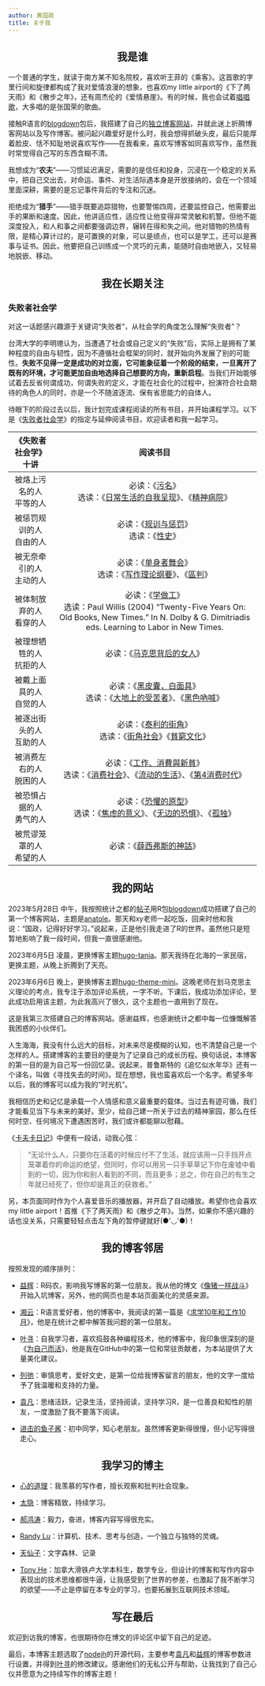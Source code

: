 ```yaml
---
author: 黄国政
title: 关于我
---
```


<style>
h2 {
  text-align: center;
  font-weight: bold;
}
</style>

## 我是谁

一个普通的学生，就读于南方某不知名院校，喜欢听王菲的《乘客》。这首歌的字里行间和旋律都构成了我对爱情浪漫的想象，也喜欢my little airport的《下了两天雨》和《散步之年》，还有周杰伦的《爱情悬崖》。有的时候，我也会试着[唱唱歌](https://guozheng.rbind.io/sound/)，大多唱的是张国荣的歌曲。

接触R语言的[blogdown](https://github.com/rstudio/blogdown)包后，我搭建了自己的[独立博客网站](https://guozheng.rbind.io)，并就此迷上折腾博客网站以及写作博客。被问起兴趣爱好是什么时，我会想得抓破头皮，最后只能厚着脸皮、恬不知耻地说喜欢写作——在我看来，喜欢写博客如同喜欢写作，虽然我时常觉得自己写的东西含糊不清。

我想成为“**农夫**”——习惯延迟满足，需要的是信任和投身，沉浸在一个稳定的关系中，把自己交出去，对命运、事件、对生活际遇本身是开放接纳的，会在一个领域里面深耕，需要的是忘记事件背后的专注和沉迷。

拒绝成为“**猎手**”——猎手既要追踪猎物，也要警惕四周，还要监控自己，他需要出手的果断和速度。因此，他讲适应性，适应性让他变得非常灵敏和机警。但他不能深度投入，和人和事之间都要强调边界，辗转在得和失之间。他对猎物的热情有限，是精心算计过的，是可置换的对象，可以是绩点，也可以是学工，还可以是赛事与证书。因此，他要把自己训练成一个灵巧的元素，能随时自由地嵌入，又轻易地脱嵌、移动。

## 我在长期关注

### 失败者社会学

对这一话题感兴趣源于关键词“失败者”，从社会学的角度怎么理解“失败者”？

台湾大学的李明璁认为，当遭遇了社会或自己定义的“失败”后，实际上是拥有了某种程度的自由与韧性，因为不遵循社会框架的同时，就开始向外发展了别的可能性。**失败不见得一定是成功的对立面，它可能象征着一个阶段的结束，一旦离开了既有的环境，才可能更加自由地选择自己想要的方向，重新启程**。当我们开始能够试着去反省何谓成功，何谓失败的定义，才能在社会化的过程中，扮演符合社会期待的角色人的同时，亦是一个不随波逐流、保有省思能力的自体人。

待眼下的阶段过去以后，我计划完成课程阅读的所有书目，并开始课程学习。以下是《[失败者社会学](https://www.bilibili.com/video/BV1pU4y1V7HF/?spm_id_from=333.337.search-card.all.click)》的指定与延伸阅读书目，欢迎读者和我一起学习。

|《失败者社会学》十讲|阅读书目|
|:----:|:----:|
|被烙上污名的人<br>平等的人|必读：《[污名](https://book.douban.com/subject/3865994/)》<br>选读：《[日常生活的自我呈现](https://book.douban.com/subject/3062632/)》、《[精神病院](https://book.douban.com/subject/20382579/)》|
|被惩罚规训的人<br>自由的人|必读：《[规训与惩罚](https://book.douban.com/subject/1877254/)》<br>选读：《[性史](https://book.douban.com/subject/1866517/)》|
|被无奈牵引的人<br>主动的人|必读：《[单身者舞会](https://book.douban.com/subject/3389457/)》<br>选读：《[写作理论纲要](https://book.douban.com/subject/25697743/)》、《[區判](https://book.douban.com/subject/36317738/)》|
|被体制放弃的人<br>看穿的人|必读：《[学做工](https://book.douban.com/subject/21370327/)》<br>选读：Paul Willis (2004) “Twenty-Five Years On: Old Books, New Times.” In N. Dolby & G. Dimitriadis eds. Learning to Labor in New Times. |
|被理想牺牲的人<br>抗拒的人|必读：《[马克思背后的女人](https://book.douban.com/subject/1868963/)》|
|被戴上面具的人<br>自觉的人|必读：《[黑皮囊，白面具](https://book.douban.com/subject/36055979/)》<br>选读：《[大地上的受苦者](https://book.douban.com/subject/3751938/)》、《[黑色吶喊](https://book.douban.com/subject/3151725/)》|
|被逐出街头的人<br>互助的人|必读：《[泰利的街角](https://book.douban.com/subject/3688800/)》<br>选读：《[街角社会](https://book.douban.com/subject/1024255/)》《[貧窮文化](https://book.douban.com/subject/1359929/)》|
|被消费左右的人<br>脱困的人|必读：《[工作、消費與新貧](https://book.douban.com/subject/1351818/)》<br>选读：《[消费社会](https://book.douban.com/subject/25900948/)》、《[流动的生活](https://book.douban.com/subject/11520291/)》、《[第4消费时代](https://book.douban.com/subject/26350064/)》|
|被恐惧占据的人<br>勇气的人|必读：《[恐懼的原型](https://book.douban.com/subject/27099462/)》<br>选读：《[焦虑的意义](https://book.douban.com/subject/34788803/)》、《[无边的恐惧](https://book.douban.com/subject/5975975/)》、《[孤独](https://book.douban.com/subject/4909378/)》|
|被荒谬笼罩的人<br>希望的人|必读：《[薛西弗斯的神話](https://book.douban.com/subject/26432761/)》|

## 我的网站

2023年5月28日 中午，我按照统计之都的[帖子](https://cosx.org/2018/01/build-blog-with-blogdown-hugo-netlify-github/)用R包[blogdown](https://pkgs.rstudio.com/blogdown/)成功搭建了自己的第一个博客网站，主题是[anatole](https://github.com/lxndrblz/anatole)。那天和xy老师一起吃饭，回来时他和我说：“国政，记得好好学习。”说起来，正是他引我走进了R的世界。虽然他只是短暂地影响了我一段时间，但我一直很感谢他。

2023年6月5日 凌晨，更换博客主题[hugo-tania](https://github.com/WingLim/hugo-tania?tab=readme-ov-file)。那天我待在北海的一家民宿，更换主题，从晚上折腾到了天亮。

2023年6月6日 晚上，更换博客主题[hugo-theme-mini](https://github.com/nodejh/hugo-theme-mini)。这晚老师在划马克思主义理论的考点，我专注于添加评论系统，一字不听。下课后，我成功添加评论，至此成功启用该主题，为此我高兴了很久，这个主题也一直用到了现在。

这是我第三次搭建自己的博客网站。感谢益辉，也感谢统计之都中每一位慷慨解答我困惑的小伙伴们。

人生海海，我没有什么远大的目标，对未来尽是模糊的认知，也不清楚自己是一个怎样的人。搭建博客的主要目的便是为了记录自己的成长历程。换句话说，本博客的第一目的是为自己写一份回忆录。说起来，普鲁斯特的《追忆似水年华》还有一个译名，叫做《寻找失去的时间》。现在想想，我也蛮喜欢后一个名字。希望多年以后，我的博客可以成为我的“时光机”。

我相信历史和记忆是承载一个人情感和意义最重要的载体。当过去有迹可循，我们才能看见当下与未来的美好。至少，给自己建一所关于过去的精神家园，那么在任何时空、任何境况下遭遇困苦时，我们或许都能聊以慰藉。

《[卡夫卡日记](https://book.douban.com/subject/34918126/)》中便有一段话，动我心弦：

> “无论什么人，只要你在活着的时候应付不了生活，就应该用一只手挡开点笼罩着你的命运的绝望，但同时，你可以用另一只手草草记下你在废墟中看到的一切，因为你和别人看到的不同，而且更多；总之，你在自己的有生之年就已经死了，但你却是真正的获救者。”

另，本页面同时作为个人喜爱音乐的播放器，并开启了自动播放。希望你也会喜欢my little airport！首推《下了两天雨》和《散步之年》。当然，如果你不感兴趣的话也没关系，只需要轻轻点击左下角的暂停键就好(●'◡'●)！

## 我的博客邻居

按照发现的顺序排列：

* [益辉](https://yihui.org)：R码农，影响我写博客的第一位朋友。我从他的博文《[像猪一样战斗](https://yihui.org/cn/2010/12/fighting-like-a-pig/)》开始入坑博客，另外，他的网页也是本站页面美化的灵感来源。

* [湘云](https://xiangyun.rbind.io)：R语言爱好者，他的博客中，我阅读的第一篇是《[求学10年和工作10月](https://xiangyun.rbind.io/2020/08/ten-years-ten-months/)》，他是在统计之都中解答我问题的第一位朋友。

* [叶寻](https://cyrusyip.org)：自我学习者，喜欢捣鼓各种编程技术，他的博客中，我印象很深刻的是《[为自己而活](https://cyrusyip.org/zh-cn/post/2021/02/18/live-for-myself/)》，他是我在GitHub中的第一位和常驻贡献者，为本站提供了大量美化建议。

* [列弛](https://www.liechi.org)：审慎思考，爱好文史，是第一位给我博客留言的朋友，他的文字一度给予了我温暖和支持的力量。

* [袁凡](https://yuanfan.rbind.io)：思绪活跃，记录生活，坚持阅读，坚持学习R，是一位善良和知性的朋友，一度激励了我不要落下阅读。

* [进击的鱼子酱](https://dylanyu233.rbind.io)：初中同学，知心老朋友。虽然博客更新得很慢，但小记写得很走心。

## 我学习的博主

* [心的道理](https://stephenleng.com/)：我羡慕的写作者，擅长观察和批判社会现象。

* [太隐](https://wangyurui.com/)：博客精致，持续学习。

* [郝鸿涛](https://hongtaoh.com/)：毅力，奋进，博客内容写得很充实。

* [Randy Lu](https://lutaonan.com/)：计算机、技术、思考与创造，一个独立与独特的灵魂。

* [天仙子](https://tianxianzi.me/)：文字森林、记录

* [Tony He](https://www.ouorz.com/)：加拿大滑铁卢大学本科生，数学专业，但设计的博客和写作内容中表现出的技术思维都很牛逼，让我感受到了世界的参差，也激起了我不断学习的欲望——不止是停留在本专业的学习，也要拓展到互联网技术领域。

<!--
## 我记住的人

### 一生

* 我的奶奶

* 我的父母

### 初中时期

* 志肥。

* 永胜。

### 高中时期

* 雷叔

* 欢姐

### 大学时期

* 兵哥。《[把种子埋进心里](https://guozheng.rbind.io/posts/2023/06/seed-in-heart/)》、《[端午安康](https://guozheng.rbind.io/posts/2023/06/zongzi/)》、《[转载 | <在小谷围想象世界>](https://guozheng.rbind.io/posts/2023/08/image-world-in-xiaoguwei/)》《[不羡慕](https://guozheng.rbind.io/posts/2023/09/no-envy/)》、《[九月下半旬](https://guozheng.rbind.io/posts/2023/10/late-september-summary/)》

* 饭团。《[命运的缠绕](http://localhost:4321/posts/2023/11/the-twist-of-fate/)》、《[别话](http://localhost:4321/posts/2024/02/biehua/)》、「黑石屿记忆系列」
-->

## 写在最后

欢迎到访我的博客，也很期待你在博文的评论区中留下自己的足迹。

最后，本博客主题选取了[nodejh](https://github.com/nodejh/hugo-theme-mini)的开源代码，主要参考[袁凡](https://yuanfan.rbind.io)和[益辉](https://yihui.org)的博客参数进行设置，并得到[叶寻](https://cyrusyip.org)的修改建议。感谢他们的无私公开与帮助，让我找到了自己心仪并愿意为之持续写作的博客主题！